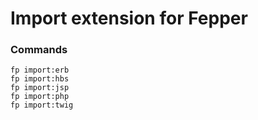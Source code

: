 # Import extension for Fepper

### Commands

```shell
fp import:erb
fp import:hbs
fp import:jsp
fp import:php
fp import:twig
```
